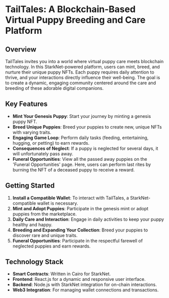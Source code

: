 # TailTales: A Blockchain-Based Virtual Puppy Breeding and Care Platform

## Overview
TailTales invites you into a world where virtual puppy care meets blockchain technology. In this StarkNet-powered platform, users can mint, breed, and nurture their unique puppy NFTs. Each puppy requires daily attention to thrive, and your interactions directly influence their well-being. The goal is to create a dynamic, engaging community centered around the care and breeding of these adorable digital companions.

## Key Features

- **Mint Your Genesis Puppy**: Start your journey by minting a genesis puppy NFT.
- **Breed Unique Puppies**: Breed your puppies to create new, unique NFTs with varying traits.
- **Engaging Game Loop**: Perform daily tasks (feeding, entertaining, hugging, or petting) to earn rewards. 
- **Consequences of Neglect**: If a puppy is neglected for several days, it will unfortunately pass away.
- **Funeral Opportunities**: View all the passed away puppies on the 'Funeral Opportunities' page. Here, users can perform last rites by burning the NFT of a deceased puppy to receive a reward.

## Getting Started

1. **Install a Compatible Wallet**: To interact with TailTales, a StarkNet-compatible wallet is necessary.
2. **Mint and Adopt Puppies**: Participate in the genesis mint or adopt puppies from the marketplace.
3. **Daily Care and Interaction**: Engage in daily activities to keep your puppy healthy and happy.
4. **Breeding and Expanding Your Collection**: Breed your puppies to discover rare and unique traits.
5. **Funeral Opportunities**: Participate in the respectful farewell of neglected puppies and earn rewards.

## Technology Stack

- **Smart Contracts**: Written in Cairo for StarkNet.
- **Frontend**: React.js for a dynamic and responsive user interface.
- **Backend**: Node.js with StarkNet integration for on-chain interactions.
- **Web3 Integration**: For managing wallet connections and transactions.

<!--
## Contribution

Contributions to TailTales are greatly appreciated. Please refer to [CONTRIBUTING.md](link-to-contributing-file) for our code of conduct and guidelines for submitting pull requests.

## License

TailTales is licensed under the [MIT License](link-to-license-file). See the [LICENSE.md](link-to-license-file) file for more details.
-->
